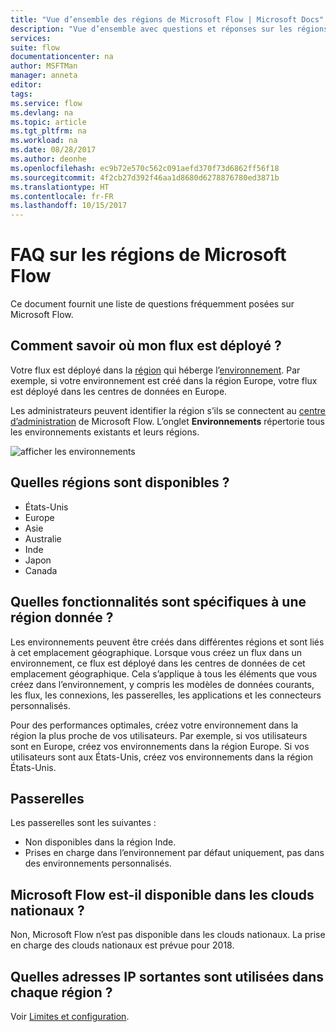 ```yaml
---
title: "Vue d’ensemble des régions de Microsoft Flow | Microsoft Docs"
description: "Vue d’ensemble avec questions et réponses sur les régions de Microsoft Flow"
services: 
suite: flow
documentationcenter: na
author: MSFTMan
manager: anneta
editor: 
tags: 
ms.service: flow
ms.devlang: na
ms.topic: article
ms.tgt_pltfrm: na
ms.workload: na
ms.date: 08/28/2017
ms.author: deonhe
ms.openlocfilehash: ec9b72e570c562c091aefd370f73d6862ff56f18
ms.sourcegitcommit: 4f2cb27d392f46aa1d8680d6278876780ed3871b
ms.translationtype: HT
ms.contentlocale: fr-FR
ms.lasthandoff: 10/15/2017
---
```

# <a name="faq-for-regions-in-microsoft-flow"></a>FAQ sur les régions de Microsoft Flow
Ce document fournit une liste de questions fréquemment posées sur Microsoft Flow.

## <a name="how-do-i-find-out-where-my-flow-is-deployed"></a>Comment savoir où mon flux est déployé ?
Votre flux est déployé dans la [région](https://azure.microsoft.com/regions/) qui héberge l’[environnement](environments-overview-admin.md). Par exemple, si votre environnement est créé dans la région Europe, votre flux est déployé dans les centres de données en Europe.

Les administrateurs peuvent identifier la région s’ils se connectent au [centre d’administration](https://admin.flow.microsoft.com) de Microsoft Flow. L’onglet **Environnements** répertorie tous les environnements existants et leurs régions.

![afficher les environnements](media/regions-overview/environments-list.png)

## <a name="what-regions-are-available"></a>Quelles régions sont disponibles ?
* États-Unis
* Europe
* Asie
* Australie
* Inde
* Japon
* Canada

## <a name="what-features-are-specific-to-a-given-region"></a>Quelles fonctionnalités sont spécifiques à une région donnée ?
Les environnements peuvent être créés dans différentes régions et sont liés à cet emplacement géographique. Lorsque vous créez un flux dans un environnement, ce flux est déployé dans les centres de données de cet emplacement géographique. Cela s’applique à tous les éléments que vous créez dans l’environnement, y compris les modèles de données courants, les flux, les connexions, les passerelles, les applications et les connecteurs personnalisés.

Pour des performances optimales, créez votre environnement dans la région la plus proche de vos utilisateurs. Par exemple, si vos utilisateurs sont en Europe, créez vos environnements dans la région Europe. Si vos utilisateurs sont aux États-Unis, créez vos environnements dans la région États-Unis.

## <a name="gateways"></a>Passerelles
Les passerelles sont les suivantes :

* Non disponibles dans la région Inde.
* Prises en charge dans l’environnement par défaut uniquement, pas dans des environnements personnalisés.

## <a name="is-microsoft-flow-available-in-national-clouds"></a>Microsoft Flow est-il disponible dans les clouds nationaux ?
Non, Microsoft Flow n’est pas disponible dans les clouds nationaux. La prise en charge des clouds nationaux est prévue pour 2018.

## <a name="what-outbound-ip-addresses-are-used-in-each-region"></a>Quelles adresses IP sortantes sont utilisées dans chaque région ?
Voir [Limites et configuration](limits-and-config.md).


